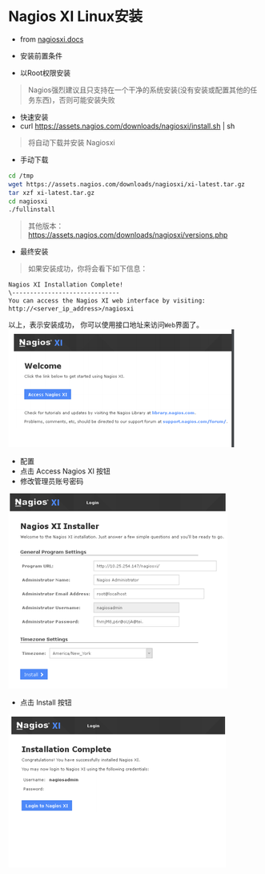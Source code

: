 # Nagios XI Linux安装
 - from [nagiosxi.docs](https://assets.nagios.com/downloads/nagiosxi/docs/Installing-Nagios-XI-Manually-on-Linux.pdf#_ga=2.202408724.426440209.1545094410-820561858.1545094410)

 - 安装前置条件
  - 以Root权限安装

 >  Nagios强烈建议且只支持在一个干净的系统安装(没有安装或配置其他的任务东西)，否则可能安装失败

 - 快速安装
  - curl https://assets.nagios.com/downloads/nagiosxi/install.sh | sh
  > 将自动下载并安装 Nagiosxi

 - 手动下载
  ```sh
  cd /tmp
  wget https://assets.nagios.com/downloads/nagiosxi/xi-latest.tar.gz
  tar xzf xi-latest.tar.gz
  cd nagiosxi
  ./fullinstall
  ```

  > 其他版本： https://assets.nagios.com/downloads/nagiosxi/versions.php

 - 最终安装
 > 如果安装成功，你将会看下如下信息：

 ```
 Nagios XI Installation Complete!
 \------------------------------
 You can access the Nagios XI web interface by visiting:
 http://<server_ip_address>/nagiosxi
 ```

以上，表示安装成功， 你可以使用接口地址来访问`Web`界面了。
![](./img/nagios-web.png)

- 配置
 - 点击 Access Nagios XI 按钮
 - 修改管理员账号密码

 ![](./img/nagios-web-installer.png)

 - 点击 Install 按钮

 ![](./img/nagios-web-installer-complete.png)
